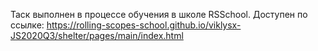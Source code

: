 Таcк выполнен в процессе обучения в школе RSSchool. Доступен по ссылке: https://rolling-scopes-school.github.io/viklysx-JS2020Q3/shelter/pages/main/index.html
